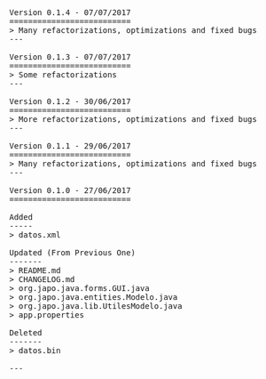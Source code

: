 <pre>

Version 0.1.4 - 07/07/2017
==========================
> Many refactorizations, optimizations and fixed bugs
---

Version 0.1.3 - 07/07/2017
==========================
> Some refactorizations
---

Version 0.1.2 - 30/06/2017
==========================
> More refactorizations, optimizations and fixed bugs 
---

Version 0.1.1 - 29/06/2017
==========================
> Many refactorizations, optimizations and fixed bugs
---

Version 0.1.0 - 27/06/2017
==========================

Added
-----
> datos.xml

Updated (From Previous One)
-------
> README.md
> CHANGELOG.md
> org.japo.java.forms.GUI.java
> org.japo.java.entities.Modelo.java
> org.japo.java.lib.UtilesModelo.java
> app.properties

Deleted
-------
> datos.bin

---

</pre>